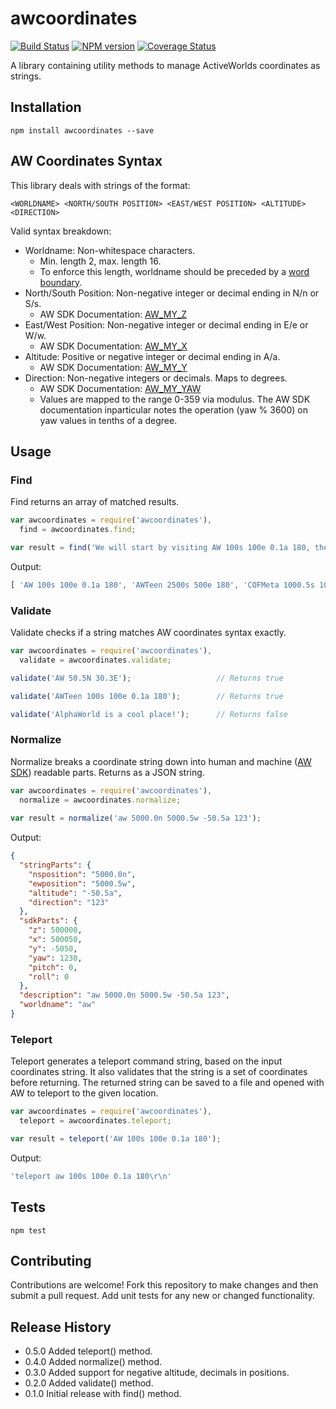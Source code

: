 awcoordinates
=========

[![Build Status](https://travis-ci.org/AnthonyNeace/awcoordinates.svg?branch=master)](https://travis-ci.org/AnthonyNeace/awcoordinates)
[![NPM version](https://badge.fury.io/js/awcoordinates.svg)](https://www.npmjs.com/package/awcoordinates)
[![Coverage Status](https://coveralls.io/repos/AnthonyNeace/awcoordinates/badge.svg)](https://coveralls.io/r/AnthonyNeace/awcoordinates)

A library containing utility methods to manage ActiveWorlds coordinates as strings. 

## Installation

    npm install awcoordinates --save

## AW Coordinates Syntax

This library deals with strings of the format:

    <WORLDNAME> <NORTH/SOUTH POSITION> <EAST/WEST POSITION> <ALTITUDE> <DIRECTION>
    
Valid syntax breakdown:

* Worldname: Non-whitespace characters. 
  * Min. length 2, max. length 16. 
  * To enforce this length, worldname should be preceded by a [word boundary](https://developer.mozilla.org/en-US/docs/Web/JavaScript/Guide/Regular_Expressions#special-word-boundary).
* North/South Position: Non-negative integer or decimal ending in N/n or S/s.
  * AW SDK Documentation: [AW_MY_Z](http://wiki.activeworlds.com/index.php?title=AW_MY_Z)
* East/West Position: Non-negative integer or decimal ending in E/e or W/w.
  * AW SDK Documentation: [AW_MY_X](http://wiki.activeworlds.com/index.php?title=AW_MY_X)
* Altitude: Positive or negative integer or decimal ending in A/a.
  * AW SDK Documentation: [AW_MY_Y](http://wiki.activeworlds.com/index.php?title=AW_MY_Y)
* Direction: Non-negative integers or decimals. Maps to degrees.
  * AW SDK Documentation: [AW_MY_YAW](http://wiki.activeworlds.com/index.php?title=AW_MY_YAW)
  * Values are mapped to the range 0-359 via modulus. The AW SDK documentation inparticular notes the operation (yaw % 3600) on yaw values in tenths of a degree.

## Usage

### Find

Find returns an array of matched results.

```javascript
var awcoordinates = require('awcoordinates'),
  find = awcoordinates.find;

var result = find('We will start by visiting AW 100s 100e 0.1a 180, then AWTeen 2500s 500e 180, and finally COFMeta 1000.5s 1000.5e -10a 270!');
```

Output:
```javascript
[ 'AW 100s 100e 0.1a 180', 'AWTeen 2500s 500e 180', 'COFMeta 1000.5s 1000.5e -10a 270' ]
```
    
### Validate

Validate checks if a string matches AW coordinates syntax exactly.

```javascript
var awcoordinates = require('awcoordinates'),
  validate = awcoordinates.validate;

validate('AW 50.5N 30.3E');                   // Returns true

validate('AWTeen 100s 100e 0.1a 180');        // Returns true

validate('AlphaWorld is a cool place!');      // Returns false
```
    
### Normalize

Normalize breaks a coordinate string down into human and machine ([AW SDK](http://wiki.activeworlds.com/index.php?title=SDK)) readable parts. Returns as a JSON string.

```javascript
var awcoordinates = require('awcoordinates'),
  normalize = awcoordinates.normalize;      
  
var result = normalize('aw 5000.0n 5000.5w -50.5a 123');
```

Output:
    
```json
{
  "stringParts": {
    "nsposition": "5000.0n",
    "ewposition": "5000.5w",
    "altitude": "-50.5a",
    "direction": "123"
  },
  "sdkParts": {
    "z": 500000,
    "x": 500050,
    "y": -5050,
    "yaw": 1230,
    "pitch": 0,
    "roll": 0
  },
  "description": "aw 5000.0n 5000.5w -50.5a 123",
  "worldname": "aw"
}      
```
    
### Teleport

Teleport generates a teleport command string, based on the input coordinates string. It also validates that the string is a set of coordinates before returning. The returned string can be saved to a file and opened with AW to teleport to the given location.

```javascript
var awcoordinates = require('awcoordinates'),
  teleport = awcoordinates.teleport;

var result = teleport('AW 100s 100e 0.1a 180');     
```  
    
Output:

```javascript
'teleport aw 100s 100e 0.1a 180\r\n'
```

## Tests

    npm test

## Contributing

Contributions are welcome! Fork this repository to make changes and then submit a pull request.  Add unit tests for any new or changed functionality.

## Release History

* 0.5.0 Added teleport() method.
* 0.4.0 Added normalize() method.
* 0.3.0 Added support for negative altitude, decimals in positions.
* 0.2.0 Added validate() method.
* 0.1.0 Initial release with find() method.
